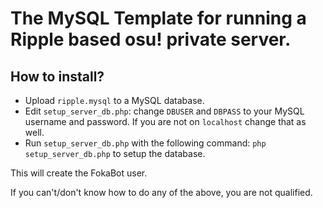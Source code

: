 # The MySQL Template for running a Ripple based osu! private server.

## How to install?

* Upload `ripple.mysql` to a MySQL database.
* Edit `setup_server_db.php`: change `DBUSER` and `DBPASS` to your MySQL username and password. If you are not on `localhost` change that as well.
* Run `setup_server_db.php` with the following command: `php setup_server_db.php` to setup the database.

This will create the FokaBot user.

If you can't/don't know how to do any of the above, you are not qualified.